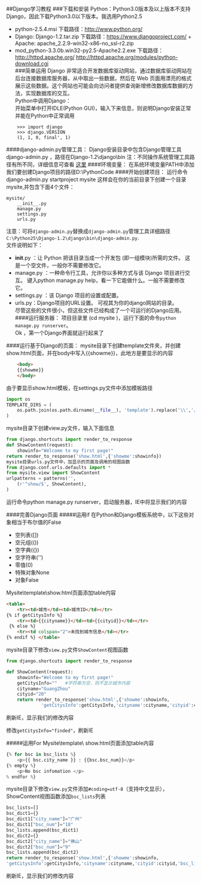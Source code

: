 ##Django学习教程
###下载和安装
Python：Python3.0版本及以上版本不支持Django，因此下载Python3.0以下版本。我选用Python2.5  
 + python-2.5.4.msi 下载路径：http://www.python.org/  
 + Django: Django-1.2.tar.zip 下载路径：https://www.djangoproject.com/       + Apache: apache_2.2.9-win32-x86-no_ssl-r2.zip  
 + mod_python-3.3.0b.win32-py2.5-Apache2.2.exe 下载路径：http://httpd.apache.org/ http://httpd.apache.org/modules/python-download.cgi  
###简单运用
Django 非常适合开发数据库驱动网站，通过数据库驱动网站在后台连接数据库服务器，从中取出一些数据，然后在 Web 页面用漂亮的格式展示这些数据。这个网站也可能会向访问者提供查询新增修改数据库数据的方法，实现数据库的交互。   
Python中调用Django：  
开始菜单中打开IDLE(Python GUI)，输入下来信息，则说明Django安装正常并能在Python中正常调用   
```
    >>> import django  
    >>> django.VERSION  
    (1, 1, 0, final', 1)  
```
####django-admin.py管理工具：
Django安装目录中包含Django管理工具 django-admin.py ，路径在Django-1.2\django\bin
注：不同操作系统管理工具路径有所不同，详细信息可查看
[这里](http://djangobook.py3k.cn/2.0/chapter02/)
####环境变量：
在系统环境变量PATH中添加我们要创建Django项目的路径D:\PythonCode 
####开始创建项目：
运行命令django-admin.py startproject mysite    这样会在你的当前目录下创建一个目录mysite,并包含下面4个文件：
``` 
mysite/
    __init__.py
    manage.py
    settings.py
    urls.py
```
注意：可将`django-admin.py`替换成`django-admin.py`管理工具详细路径`C:\Python25\Django-1.2\django\bin\django-admin.py`.  
文件说明如下：   
 + __init__.py ：让 Python 把该目录当成一个开发包 (即一组模块)所需的文件。 这是一个空文件，一般你不需要修改它。  
 + manage.py ：一种命令行工具，允许你以多种方式与该 Django 项目进行交互。 键入python manage.py help，看一下它能做什么。一般不需要修改它。  
 + settings.py ：该 Django 项目的设置或配置。  
 + urls.py：Django项目的URL设置。 可视其为你的django网站的目录。  
尽管这些的文件很小，但这些文件已经构成了一个可运行的Django应用。
####运行服务器：
项目目录里 (cd mysite )，运行下面的命令`python manage.py runserver`。  
Ok ，第一个Django界面就运行起来了

####运行基于Django的页面：
mysite目录下创建template文件夹，并创建show.html页面，并在body中写入{{showme}}，此地方是要显示的内容  
```html
    <body>
    {{showme}}
    </body>
```
由于要显示show.html模板，在settings.py文件中添加模板路径
```python
import os
TEMPLATE_DIRS = (
    os.path.join(os.path.dirname(__file__), 'template').replace('\\','/'),
)
```
mysite目录下创建view.py文件，输入下面信息
```python
from django.shortcuts import render_to_response
def ShowContent(request):
    showinfo="Welcome to my first page!"
return render_to_response('show.html',{'showme':showinfo})
mysite目录urls.py文件中，加显示的页面及调用的视图函数
from django.conf.urls.defaults import *
from mysite.view import ShowContent
urlpatterns = patterns('',
    (r'^show/$', ShowContent),
)
```
运行命令python manage.py runserver，启动服务器，IE中将显示我们的内容
 
####完善Django页面
#####运用if
在Python和Django模板系统中，以下这些对象相当于布尔值的False  
 + 空列表([]) 
 + 空元组(()) 
 + 空字典({}) 
 + 空字符串('') 
 + 零值(0) 
 + 特殊对象None 
 + 对象False 

Mysite\template\show.html页面添加table内容  
```html
<table>
	<tr><td>城市</td><td>城市ID</td></tr>
{% if getCitysInfo %}
    <tr><td>{{cityname}}</td><td>{{cityid}}</td></tr>
 {% else %}
    <tr><td colspan="2">未找到城市信息</td></tr>
{% endif %} </table>
```
mysite目录下修改`view.py`文件`ShowContent`视图函数
```python
from django.shortcuts import render_to_response

def ShowContent(request):
    showinfo="Welcome to my first page!"
    getCitysInfo=""   #字符串为空，则不显示城市内容
    cityname="GuangZhou"
    cityid="20"
    return render_to_response('show.html',{'showme':showinfo,
	         'getCitysInfo':getCitysInfo,'cityname':cityname,'cityid':cityid})
```
刷新IE，显示我们的修改内容  
 
修改`getCitysInfo="finded"`，刷新IE
 
#####运用For
Mysite\template\ show.html页面添加table内容
```python
{% for bsc in bsc_lists %}
    <p>{{ bsc.city_name }} : {{bsc.bsc_num}}</p>
{% empty %}
    <p>No bsc infomation </p>
% endfor %}
```
mysite目录下修改`view.py`文件添加`#coding=utf-8`（支持中文显示），ShowContent视图函数添加`bsc_lists`列表
```python
bsc_lists=[]
bsc_dict1={}
bsc_dict1["city_name"]="广州"
bsc_dict1["bsc_num"]="18"
bsc_lists.append(bsc_dict1)
bsc_dict2={}
bsc_dict2["city_name"]="佛山"
bsc_dict2["bsc_num"]="9"
bsc_lists.append(bsc_dict2)
return render_to_response('show.html',{'showme':showinfo,
'getCitysInfo':getCitysInfo,'cityname':cityname,'cityid':cityid,'bsc_lists':bsc_lists})
```
刷新IE，显示我们的修改内容
 
